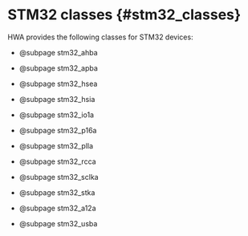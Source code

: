 
STM32 classes {#stm32_classes}
=============

HWA provides the following classes for STM32 devices:

* @subpage stm32_ahba
* @subpage stm32_apba
* @subpage stm32_hsea
* @subpage stm32_hsia
* @subpage stm32_io1a
* @subpage stm32_p16a
* @subpage stm32_plla
* @subpage stm32_rcca
* @subpage stm32_sclka
* @subpage stm32_stka

* @subpage stm32_a12a
* @subpage stm32_usba
